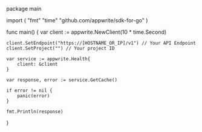 package main

import (
    "fmt"
    "time"
    "github.com/appwrite/sdk-for-go"
)

func main() {
    var client := appwrite.NewClient(10 * time.Second)

    client.SetEndpoint("https://[HOSTNAME_OR_IP]/v1") // Your API Endpoint
    client.SetProject("") // Your project ID

    var service := appwrite.Health{
        client: &client
    }

    var response, error := service.GetCache()

    if error != nil {
        panic(error)
    }

    fmt.Println(response)
}
